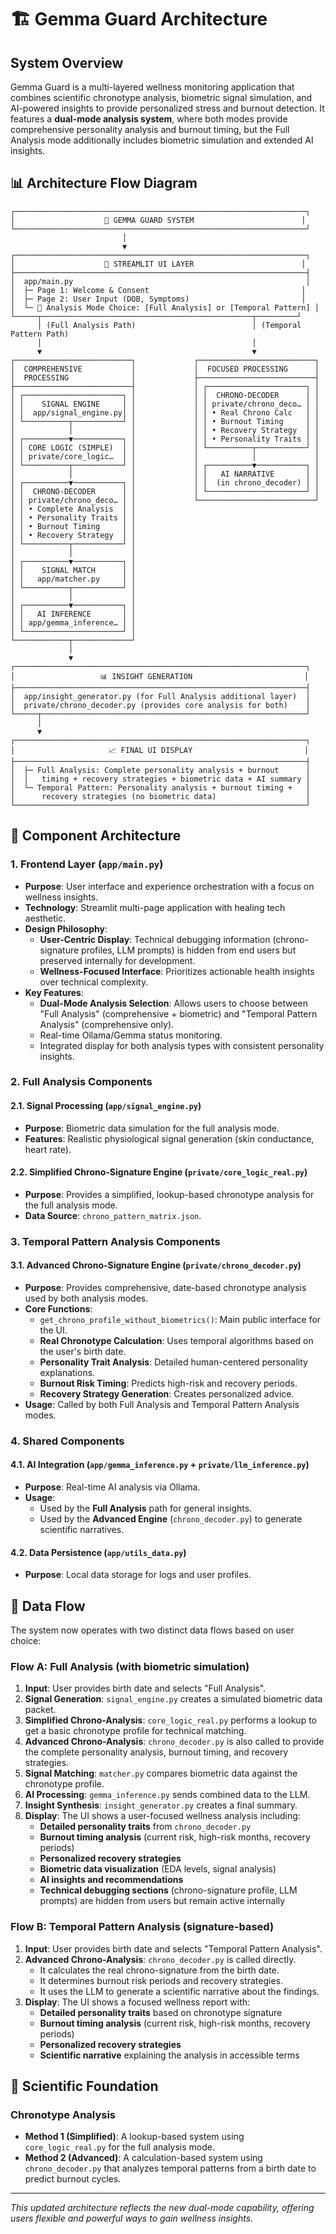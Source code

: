 # 🏗️ Gemma Guard Architecture

## System Overview

Gemma Guard is a multi-layered wellness monitoring application that combines scientific chronotype analysis, biometric signal simulation, and AI-powered insights to provide personalized stress and burnout detection. It features a **dual-mode analysis system**, where both modes provide comprehensive personality analysis and burnout timing, but the Full Analysis mode additionally includes biometric simulation and extended AI insights.

## 📊 Architecture Flow Diagram

```
┌─────────────────────────────────────────────────────────────────┐
│                    🧠 GEMMA GUARD SYSTEM                        │
└─────────────────────────────────────────────────────────────────┘
                         │
                         ▼
┌─────────────────────────────────────────────────────────────────┐
│                    🎨 STREAMLIT UI LAYER                        │
├─────────────────────────────────────────────────────────────────┤
│  app/main.py                                                    │
│  ├─ Page 1: Welcome & Consent                                  │
│  ├─ Page 2: User Input (DOB, Symptoms)                         │
│  └─ 🔘 Analysis Mode Choice: [Full Analysis] or [Temporal Pattern] │
└─────┬───────────────────────────────────────────────┬─────────┘
      │ (Full Analysis Path)                          │ (Temporal Pattern Path)
      │                                               │
      ▼                                               ▼
┌──────────────────────────┐             ┌──────────────────────────┐
│  COMPREHENSIVE           │             │  FOCUSED PROCESSING      │
│  PROCESSING              │             ├──────────────────────────┤
├──────────────────────────┤             │ ┌──────────────────────┐ │
│ ┌──────────────────────┐ │             │ │  CHRONO-DECODER      │ │
│ │    SIGNAL ENGINE     │ │             │ │ private/chrono_deco… │ │
│ │  app/signal_engine.py│ │             │ │ • Real Chrono Calc   │ │
│ └──────────┬───────────┘ │             │ │ • Burnout Timing     │ │
│            │             │             │ │ • Recovery Strategy  │ │
│ ┌──────────▼───────────┐ │             │ │ • Personality Traits │ │
│ │ CORE LOGIC (SIMPLE)  │ │             │ └──────────┬───────────┘ │
│ │ private/core_logic…  │ │             │            │             │
│ └──────────┬───────────┘ │             │ ┌──────────▼───────────┐ │
│            │             │             │ │   AI NARRATIVE       │ │
│ ┌──────────▼───────────┐ │             │ │  (in chrono_decoder) │ │
│ │  CHRONO-DECODER      │ │             │ └──────────────────────┘ │
│ │ private/chrono_deco… │ │             └──────────────────────────┘
│ │ • Complete Analysis  │ │
│ │ • Personality Traits │ │
│ │ • Burnout Timing     │ │
│ │ • Recovery Strategy  │ │
│ └──────────┬───────────┘ │
│            │             │
│ ┌──────────▼───────────┐ │
│ │    SIGNAL MATCH      │ │
│ │   app/matcher.py     │ │
│ └──────────┬───────────┘ │
│            │             │
│ ┌──────────▼───────────┐ │
│ │   AI INFERENCE       │ │
│ │ app/gemma_inference… │ │
│ └──────────────────────┘ │
└────────────┬─────────────┘
             │
             ▼
┌─────────────────────────────────────────────────────────────────┐
│                   📊 INSIGHT GENERATION                         │
├─────────────────────────────────────────────────────────────────┤
│  app/insight_generator.py (for Full Analysis additional layer)  │
│  private/chrono_decoder.py (provides core analysis for both)    │
└─────┬───────────────────────────────────────────────────────────┘
      │
      ▼
┌─────────────────────────────────────────────────────────────────┐
│                     📈 FINAL UI DISPLAY                         │
├─────────────────────────────────────────────────────────────────┤
│  ├─ Full Analysis: Complete personality analysis + burnout      │
│  │   timing + recovery strategies + biometric data + AI summary │
│  └─ Temporal Pattern: Personality analysis + burnout timing +   │
│      recovery strategies (no biometric data)                    │
└─────────────────────────────────────────────────────────────────┘
```

## 🔧 Component Architecture

### 1. **Frontend Layer** (`app/main.py`)
- **Purpose**: User interface and experience orchestration with a focus on wellness insights.
- **Technology**: Streamlit multi-page application with healing tech aesthetic.
- **Design Philosophy**: 
  - **User-Centric Display**: Technical debugging information (chrono-signature profiles, LLM prompts) is hidden from end users but preserved internally for development.
  - **Wellness-Focused Interface**: Prioritizes actionable health insights over technical complexity.
- **Key Features**:
  - **Dual-Mode Analysis Selection**: Allows users to choose between "Full Analysis" (comprehensive + biometric) and "Temporal Pattern Analysis" (comprehensive only).
  - Real-time Ollama/Gemma status monitoring.
  - Integrated display for both analysis types with consistent personality insights.

### 2. **Full Analysis Components**

#### 2.1. **Signal Processing** (`app/signal_engine.py`)
- **Purpose**: Biometric data simulation for the full analysis mode.
- **Features**: Realistic physiological signal generation (skin conductance, heart rate).

#### 2.2. **Simplified Chrono-Signature Engine** (`private/core_logic_real.py`)
- **Purpose**: Provides a simplified, lookup-based chronotype analysis for the full analysis mode.
- **Data Source**: `chrono_pattern_matrix.json`.

### 3. **Temporal Pattern Analysis Components**

#### 3.1. **Advanced Chrono-Signature Engine** (`private/chrono_decoder.py`)
- **Purpose**: Provides comprehensive, date-based chronotype analysis used by both analysis modes.
- **Core Functions**:
  - `get_chrono_profile_without_biometrics()`: Main public interface for the UI.
  - **Real Chronotype Calculation**: Uses temporal algorithms based on the user's birth date.
  - **Personality Trait Analysis**: Detailed human-centered personality explanations.
  - **Burnout Risk Timing**: Predicts high-risk and recovery periods.
  - **Recovery Strategy Generation**: Creates personalized advice.
- **Usage**: Called by both Full Analysis and Temporal Pattern Analysis modes.

### 4. **Shared Components**

#### 4.1. **AI Integration** (`app/gemma_inference.py` + `private/llm_inference.py`)
- **Purpose**: Real-time AI analysis via Ollama.
- **Usage**:
  - Used by the **Full Analysis** path for general insights.
  - Used by the **Advanced Engine** (`chrono_decoder.py`) to generate scientific narratives.

#### 4.2. **Data Persistence** (`app/utils_data.py`)
- **Purpose**: Local data storage for logs and user profiles.

## 🌊 Data Flow

The system now operates with two distinct data flows based on user choice:

### **Flow A: Full Analysis (with biometric simulation)**
1.  **Input**: User provides birth date and selects "Full Analysis".
2.  **Signal Generation**: `signal_engine.py` creates a simulated biometric data packet.
3.  **Simplified Chrono-Analysis**: `core_logic_real.py` performs a lookup to get a basic chronotype profile for technical matching.
4.  **Advanced Chrono-Analysis**: `chrono_decoder.py` is also called to provide the complete personality analysis, burnout timing, and recovery strategies.
5.  **Signal Matching**: `matcher.py` compares biometric data against the chronotype profile.
6.  **AI Processing**: `gemma_inference.py` sends combined data to the LLM.
7.  **Insight Synthesis**: `insight_generator.py` creates a final summary.
8.  **Display**: The UI shows a user-focused wellness analysis including:
    - **Detailed personality traits** from `chrono_decoder.py`
    - **Burnout timing analysis** (current risk, high-risk months, recovery periods)
    - **Personalized recovery strategies**
    - **Biometric data visualization** (EDA levels, signal analysis)
    - **AI insights and recommendations**
    - **Technical debugging sections** (chrono-signature profile, LLM prompts) are hidden from users but remain active internally

### **Flow B: Temporal Pattern Analysis (signature-based)**
1.  **Input**: User provides birth date and selects "Temporal Pattern Analysis".
2.  **Advanced Chrono-Analysis**: `chrono_decoder.py` is called directly.
    - It calculates the real chrono-signature from the birth date.
    - It determines burnout risk periods and recovery strategies.
    - It uses the LLM to generate a scientific narrative about the findings.
3.  **Display**: The UI shows a focused wellness report with:
    - **Detailed personality traits** based on chronotype signature
    - **Burnout timing analysis** (current risk, high-risk months, recovery periods)
    - **Personalized recovery strategies**
    - **Scientific narrative** explaining the analysis in accessible terms

## 🧪 Scientific Foundation

### Chronotype Analysis
- **Method 1 (Simplified)**: A lookup-based system using `core_logic_real.py` for the full analysis mode.
- **Method 2 (Advanced)**: A calculation-based system using `chrono_decoder.py` that analyzes temporal patterns from a birth date to predict burnout cycles.

---

*This updated architecture reflects the new dual-mode capability, offering users flexible and powerful ways to gain wellness insights.*
